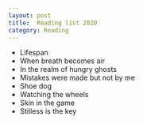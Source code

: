 ```yaml
---
layout: post
title:  Reading list 2020
category: Reading
---
```


- Lifespan
- When breath becomes air
- In the realm of hungry ghosts
- Mistakes were made but not by me
- Shoe dog
- Watching the wheels
- Skin in the game
- Stilless is the key